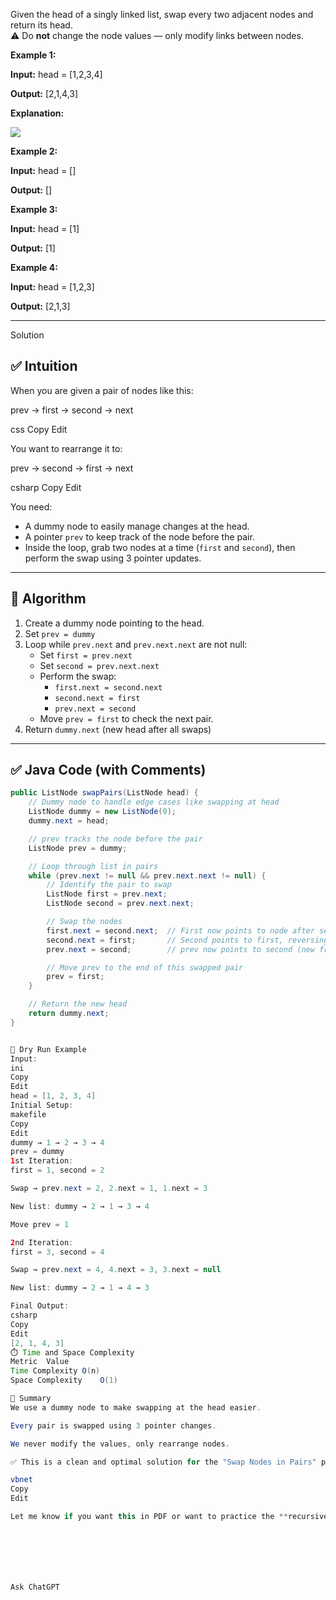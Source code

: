 
Given the head of a singly linked list, swap every two adjacent nodes and return its head.  
⚠️ Do **not** change the node values — only modify links between nodes.

**Example 1:**

**Input:** head = [1,2,3,4]

**Output:** [2,1,4,3]

**Explanation:**

![](https://assets.leetcode.com/uploads/2020/10/03/swap_ex1.jpg)

**Example 2:**

**Input:** head = []

**Output:** []

**Example 3:**

**Input:** head = [1]

**Output:** [1]

**Example 4:**

**Input:** head = [1,2,3]

**Output:** [2,1,3]

---------------------------------------------------------------------
Solution
## ✅ Intuition

When you are given a pair of nodes like this:

prev → first → second → next

css
Copy
Edit

You want to rearrange it to:

prev → second → first → next

csharp
Copy
Edit

You need:
- A dummy node to easily manage changes at the head.
- A pointer `prev` to keep track of the node before the pair.
- Inside the loop, grab two nodes at a time (`first` and `second`), then perform the swap using 3 pointer updates.

---

## 📘 Algorithm

1. Create a dummy node pointing to the head.
2. Set `prev = dummy`
3. Loop while `prev.next` and `prev.next.next` are not null:
   - Set `first = prev.next`
   - Set `second = prev.next.next`
   - Perform the swap:
     - `first.next = second.next`
     - `second.next = first`
     - `prev.next = second`
   - Move `prev = first` to check the next pair.
4. Return `dummy.next` (new head after all swaps)

---

## ✅ Java Code (with Comments)

```java
public ListNode swapPairs(ListNode head) {
    // Dummy node to handle edge cases like swapping at head
    ListNode dummy = new ListNode(0);
    dummy.next = head;

    // prev tracks the node before the pair
    ListNode prev = dummy;

    // Loop through list in pairs
    while (prev.next != null && prev.next.next != null) {
        // Identify the pair to swap
        ListNode first = prev.next;
        ListNode second = prev.next.next;

        // Swap the nodes
        first.next = second.next;  // First now points to node after second
        second.next = first;       // Second points to first, reversing them
        prev.next = second;        // prev now points to second (new front of pair)

        // Move prev to the end of this swapped pair
        prev = first;
    }

    // Return the new head
    return dummy.next;
}


🔁 Dry Run Example
Input:
ini
Copy
Edit
head = [1, 2, 3, 4]
Initial Setup:
makefile
Copy
Edit
dummy → 1 → 2 → 3 → 4
prev = dummy
1st Iteration:
first = 1, second = 2

Swap → prev.next = 2, 2.next = 1, 1.next = 3

New list: dummy → 2 → 1 → 3 → 4

Move prev = 1

2nd Iteration:
first = 3, second = 4

Swap → prev.next = 4, 4.next = 3, 3.next = null

New list: dummy → 2 → 1 → 4 → 3

Final Output:
csharp
Copy
Edit
[2, 1, 4, 3]
⏱️ Time and Space Complexity
Metric	Value
Time Complexity	O(n)
Space Complexity	O(1)

🧠 Summary
We use a dummy node to make swapping at the head easier.

Every pair is swapped using 3 pointer changes.

We never modify the values, only rearrange nodes.

✅ This is a clean and optimal solution for the "Swap Nodes in Pairs" problem.

vbnet
Copy
Edit

Let me know if you want this in PDF or want to practice the **recursive version** next!







Ask ChatGPT
